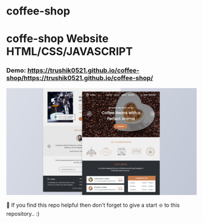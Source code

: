 # coffee-shop

# coffe-shop Website HTML/CSS/JAVASCRIPT

### Demo: https://trushik0521.github.io/coffee-shop/https://trushik0521.github.io/coffee-shop/

![Coffe-shop](https://github.com/Trushik0521/coffee-shop/blob/main/Preview.png)

🙏 If you find this repo helpful then don't forget to give a start ❇️  to this repository.. :)
